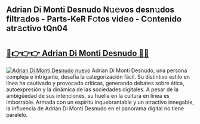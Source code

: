 ## Adrian Di Monti Desnudo N𝚞𝚎vos desn𝚞dos filtr𝚊dos - Parts-KeR F𝚘tos vid𝚎o - C𝚘ntenido atr𝚊ctivo tQn04

# <h2><a href="http://mb1ijl.tromn.icu/?c=Adrian+Di+Monti+Desnudo">🔗👉👉👉 Adrian Di Monti Desnudo 🔗🔗</a></h2>

[![Adrian Di Monti Desnudo nuevo](https://i.imgur.com/pEAQMta.gif)](http://mb1ijl.tromn.icu/?c=Adrian+Di+Monti+Desnudo)
Adrian Di Monti Desnudo, una persona compleja e intrigante, desafía la categorización fácil. Su distintivo estilo en línea ha cautivado y provocado críticas, generando debates sobre ética, autoexpresión y la dinámica de las sociedades digitales. A pesar de la ambigüedad de sus intenciones, su huella en la cultura en línea es imborrable. Armada con un espíritu inquebrantable y un atractivo innegable, la influencia de Adrian Di Monti Desnudo en el panorama digital no tiene paralelo.

